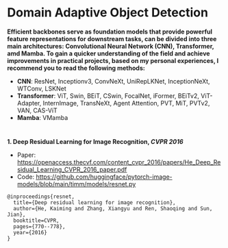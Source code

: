 # Domain Adaptive Object Detection

**Efficient backbones serve as foundation models that provide powerful feature representations for downstream tasks, can be divided into three main architectures: Convolutional Neural Network (CNN), Transformer, amd Mamba. To gain a quicker understanding of the field and achieve improvements in practical projects, based on my personal experiences, I recommend you to read the following methods:**
- **CNN**: ResNet, Inceptionv3, ConvNeXt, UniRepLKNet, InceptionNeXt, WTConv, LSKNet
- **Transformer**: ViT, Swin, BEiT, CSwin, FocalNet, iFormer, BEiTv2, ViT-Adapter, InternImage, TransNeXt, Agent Attention, PVT, MiT, PVTv2, VAN, CAS-ViT
- **Mamba**: VMamba
#

**1. Deep Residual Learning for Image Recognition, _CVPR 2016_**
- Paper: https://openaccess.thecvf.com/content_cvpr_2016/papers/He_Deep_Residual_Learning_CVPR_2016_paper.pdf
- Code: https://github.com/huggingface/pytorch-image-models/blob/main/timm/models/resnet.py
```
@inproceedings{resnet,
  title={Deep residual learning for image recognition},
  author={He, Kaiming and Zhang, Xiangyu and Ren, Shaoqing and Sun, Jian},
  booktitle=CVPR,
  pages={770--778},
  year={2016}
}
```